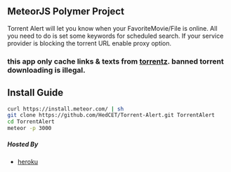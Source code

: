 MeteorJS Polymer Project
----------

Torrent Alert will let you know when your FavoriteMovie/File is online. All you need to do is set some keywords for scheduled search. If your service provider is blocking the torrent URL enable proxy option.

### this app only cache links & texts from [torrentz](https://torrentz2.me). banned torrent downloading is illegal.

Install Guide
----------

```sh
curl https://install.meteor.com/ | sh
git clone https://github.com/HedCET/Torrent-Alert.git TorrentAlert
cd TorrentAlert
meteor -p 3000
```

##### Hosted By

* [heroku](https://ww8.herokuapp.com)

